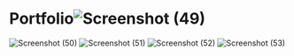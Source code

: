 # Portfolio![Screenshot (49)](https://user-images.githubusercontent.com/114849668/225867710-d188535d-386a-4f0f-8748-5de6d0aae2fd.png)
![Screenshot (50)](https://user-images.githubusercontent.com/114849668/225867790-142b2dbe-b7da-43fe-b1de-b4927d262887.png)
![Screenshot (51)](https://user-images.githubusercontent.com/114849668/225867835-cf60100d-b843-49bf-a387-11dd2660f863.png)
![Screenshot (52)](https://user-images.githubusercontent.com/114849668/225867847-6ef2f34d-c23e-4c35-9e46-7b4fefea6765.png)
![Screenshot (53)](https://user-images.githubusercontent.com/114849668/225867866-5776df6e-63c7-466d-a3b1-0589d5d5ef5b.png)
